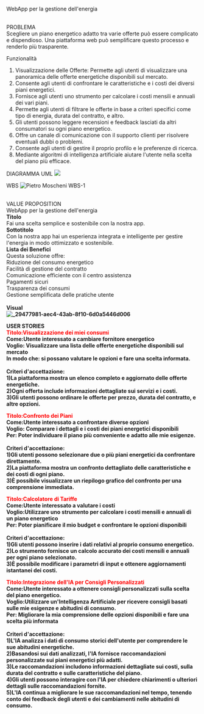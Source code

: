WebApp per la gestione dell'energia

<br>PROBLEMA</br>
Scegliere un piano energetico adatto tra varie offerte può essere complicato e dispendioso. Una piattaforma web può semplificare questo processo e renderlo più trasparente.

Funzionalità
1. Visualizzazione delle Offerte: Permette agli utenti di visualizzare una panoramica delle offerte energetiche disponibili sul mercato.
2. Consente agli utenti di confrontare le caratteristiche e i costi dei diversi piani energetici.
3. Fornisce agli utenti uno strumento per calcolare i costi mensili e annuali dei vari piani.
4. Permette agli utenti di filtrare le offerte in base a criteri specifici come tipo di energia, durata del contratto, e altro.
5. Gli utenti possono leggere recensioni e feedback lasciati da altri consumatori su ogni piano energetico.
6. Offre un canale di comunicazione con il supporto clienti per risolvere eventuali dubbi o problemi.
7. Consente agli utenti di gestire il proprio profilo e le preferenze di ricerca.
8. Mediante algoritmi di intelligenza artificiale aiutare l'utente nella scelta del piano più efficace.

DIAGRAMMA UML
<img src="https://yuml.me/diagram/usecase/[Utente%20visitatore]-(Sign%20In),[Utente%20visitatore]-(Ricezione%20bolletta),(Ricezione%20Bolletta)%3E(Bolletta%20Telematica),(Ricezione%20Bolletta)%3E(Bolletta%20Cartacea),(Sign%20In)%3C(Cambio%20Password),(Sign%20In)%3E(Compra%20un%20Piano),[Utente%20Autenticato]-(Compra%20un%20piano),(Compra%20un%20piano)%3E(Checkout),[Utente%20Autenticato]-(Problemi),(Problemi)%3C(Comunicazione%20centro%20assistenza),[Utente%20Autenticato]-(Gestione%20del%20contratto),(Gestione%20del%20contratto)-(Luce),(Gestione%20del%20contratto)-(Gas),(Luce)%3C(Pagamento%20bolletta),(Gas)%3C(Pagamento%20bolletta),[Utente%20Autenticato]-(Pagamento%20Bolletta),(Pagamento%20Bolletta)%3E(Checkout),(Checkout)-(Aggiungi%20una%20carta),(Aggiungi%20una%20carta)%3E[Staff%20bancario],">

WBS
![Pietro Moscheni WBS-1](https://github.com/MoscheniPietro/Progetto-GEP/assets/101174884/300ca8bf-ad07-42ea-baec-3e423de94bdd)


<br>VALUE PROPOSITION</br>
WebApp per la gestione dell'energia 
<br><b>Titolo</b></br>
Fai una scelta semplice e sostenibile con la nostra app.
<br><b>Sottotitolo</b></br>
Con la nostra app hai un esperienza integrata e intelligente per gestire l'energia in modo ottimizzato e sostenibile.
<br><b>Lista dei Benefici</b>
<br>Questa soluzione offre:
<br>Riduzione del consumo energetico
<br>Facilità di gestione del contratto
<br>Comunicazione efficiente con il centro assistenza
<br>Pagamenti sicuri
<br>Trasparenza dei consumi
<br>Gestione semplificata delle pratiche utente</br>
<br><b>Visual<b></br>
![_29477981-aec4-43ab-8f10-6d0a5446d006](https://github.com/MoscheniPietro/Progetto-GEP/assets/101174884/39b6773b-bd94-4668-94b9-c457414984b8)</b></br>

USER STORIES</br>
<font color="red">Titolo:Visualizzazione dei miei consumi</font>
<br><b>Come:</b>Utente interessato a cambiare fornitore energetico
<br>Voglio: Visualizzare una lista delle offerte energetiche disponibili sul mercato
<br>In modo che: si possano valutare le opzioni e fare una scelta informata.<br>
<br>Criteri d'accettazione:<br>
1)La piattaforma mostra un elenco completo e aggiornato delle offerte energetiche.<br>
2)Ogni offerta include informazioni dettagliate sui servizi e i costi.<br>
3)Gli utenti possono ordinare le offerte per prezzo, durata del contratto, e altre opzioni.<br>

<font color="red">Titolo:Confronto dei Piani</font>
<br><b>Come:</b>Utente interessato a confrontare diverse opzioni
<br>Voglio: Comparare i dettagli e i costi dei piani energetici disponibili
<br>Per: Poter individuare il piano più conveniente e adatto alle mie esigenze.<br>
<br>Criteri d'accettazione:<br>
1)Gli utenti possono selezionare due o più piani energetici da confrontare direttamente.<br>
2)La piattaforma mostra un confronto dettagliato delle caratteristiche e dei costi di ogni piano.<br>
3)È possibile visualizzare un riepilogo grafico del confronto per una comprensione immediata.<br>

<font color="red">Titolo:Calcolatore di Tariffe</font>
<br><b>Come:</b>Utente interessato a valutare i costi
<br>Voglio:Utilizzare uno strumento per calcolare i costi mensili e annuali di un piano energetico
<br>Per: Poter pianificare il mio budget e confrontare le opzioni disponibili<br>
<br>Criteri d'accettazione:<br>
1)Gli utenti possono inserire i dati relativi al proprio consumo energetico.<br>
2)Lo strumento fornisce un calcolo accurato dei costi mensili e annuali per ogni piano selezionato.<br>
3)È possibile modificare i parametri di input e ottenere aggiornamenti istantanei dei costi.<br>

<font color="red">Titolo:Integrazione dell'IA per Consigli Personalizzati</font>
<br><b>Come:</b>Utente interessato a ottenere consigli personalizzati sulla scelta del piano energetico.
<br>Voglio:Utilizzare un'Intelligenza Artificiale per ricevere consigli basati sulle mie esigenze e abitudini di consumo.
<br>Per: Migliorare la mia comprensione delle opzioni disponibili e fare una scelta più informata<br>
<br>Criteri d'accettazione:<br>
1)L'IA analizza i dati di consumo storici dell'utente per comprendere le sue abitudini energetiche.<br>
2)Basandosi sui dati analizzati, l'IA fornisce raccomandazioni personalizzate sui piani energetici più adatti.<br>
3)Le raccomandazioni includono informazioni dettagliate sui costi, sulla durata del contratto e sulle caratteristiche del piano.<br>
4)Gli utenti possono interagire con l'IA per chiedere chiarimenti o ulteriori dettagli sulle raccomandazioni fornite.<br>
5)L'IA continua a migliorare le sue raccomandazioni nel tempo, tenendo conto dei feedback degli utenti e dei cambiamenti nelle abitudini di consumo.<br>


